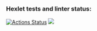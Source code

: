 ### Hexlet tests and linter status:
[![Actions Status](https://github.com/gaivorskiy/frontend-project-44/workflows/hexlet-check/badge.svg)](https://github.com/gaivorskiy/frontend-project-44/actions)
<a href="https://codeclimate.com/github/gaivorskiy/frontend-project-44/maintainability"><img src="https://api.codeclimate.com/v1/badges/ae1b60500ee0a57c61e7/maintainability" /></a>
